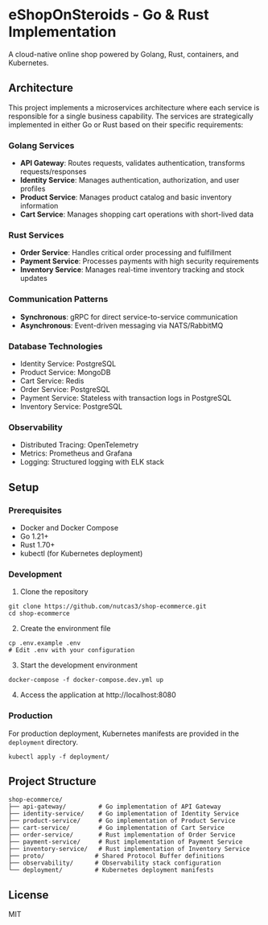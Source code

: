 # eShopOnSteroids - Go & Rust Implementation

A cloud-native online shop powered by Golang, Rust, containers, and Kubernetes.

## Architecture

This project implements a microservices architecture where each service is responsible for a single business capability. The services are strategically implemented in either Go or Rust based on their specific requirements:

### Golang Services

- **API Gateway**: Routes requests, validates authentication, transforms requests/responses
- **Identity Service**: Manages authentication, authorization, and user profiles
- **Product Service**: Manages product catalog and basic inventory information
- **Cart Service**: Manages shopping cart operations with short-lived data

### Rust Services

- **Order Service**: Handles critical order processing and fulfillment
- **Payment Service**: Processes payments with high security requirements
- **Inventory Service**: Manages real-time inventory tracking and stock updates

### Communication Patterns

- **Synchronous**: gRPC for direct service-to-service communication
- **Asynchronous**: Event-driven messaging via NATS/RabbitMQ

### Database Technologies

- Identity Service: PostgreSQL
- Product Service: MongoDB
- Cart Service: Redis
- Order Service: PostgreSQL
- Payment Service: Stateless with transaction logs in PostgreSQL
- Inventory Service: PostgreSQL

### Observability

- Distributed Tracing: OpenTelemetry
- Metrics: Prometheus and Grafana
- Logging: Structured logging with ELK stack

## Setup

### Prerequisites

- Docker and Docker Compose
- Go 1.21+
- Rust 1.70+
- kubectl (for Kubernetes deployment)

### Development

1. Clone the repository
```
git clone https://github.com/nutcas3/shop-ecommerce.git
cd shop-ecommerce
```

2. Create the environment file
```
cp .env.example .env
# Edit .env with your configuration
```

3. Start the development environment
```
docker-compose -f docker-compose.dev.yml up
```

4. Access the application at http://localhost:8080

### Production

For production deployment, Kubernetes manifests are provided in the `deployment` directory.

```
kubectl apply -f deployment/
```

## Project Structure

```
shop-ecommerce/
├── api-gateway/         # Go implementation of API Gateway
├── identity-service/    # Go implementation of Identity Service
├── product-service/     # Go implementation of Product Service
├── cart-service/        # Go implementation of Cart Service
├── order-service/       # Rust implementation of Order Service
├── payment-service/     # Rust implementation of Payment Service
├── inventory-service/   # Rust implementation of Inventory Service
├── proto/              # Shared Protocol Buffer definitions
├── observability/      # Observability stack configuration
└── deployment/         # Kubernetes deployment manifests
```

## License

MIT
